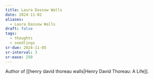```yaml
---
title: Laura Dassow Walls
date: 2024-11-02
aliases:
  - Laura Dassow Walls
draft: false
tags:
  - thoughts
  - seedlings
sr-due: 2024-11-05
sr-interval: 3
sr-ease: 250
---
```

Author of [[henry david thoreau walls|Henry David Thoreau: A Life]].